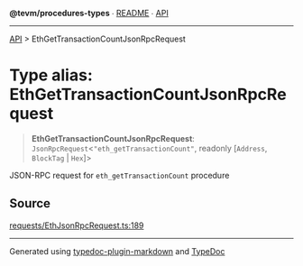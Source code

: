 **@tevm/procedures-types** ∙ [README](../README.md) ∙ [API](../API.md)

***

[API](../API.md) > EthGetTransactionCountJsonRpcRequest

# Type alias: EthGetTransactionCountJsonRpcRequest

> **EthGetTransactionCountJsonRpcRequest**: `JsonRpcRequest`\<`"eth_getTransactionCount"`, readonly [`Address`, `BlockTag` \| `Hex`]\>

JSON-RPC request for `eth_getTransactionCount` procedure

## Source

[requests/EthJsonRpcRequest.ts:189](https://github.com/evmts/tevm-monorepo/blob/main/packages/procedures-types/src/requests/EthJsonRpcRequest.ts#L189)

***
Generated using [typedoc-plugin-markdown](https://www.npmjs.com/package/typedoc-plugin-markdown) and [TypeDoc](https://typedoc.org/)
